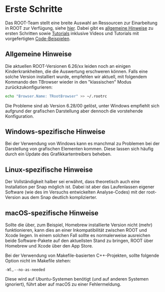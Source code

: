 # Erste Schritte

Das ROOT-Team stellt eine breite Auswahl an Ressourcen zur Einarbeitung in ROOT zur Verfügung, siehe [hier](https://root.cern/learn/).
Dabei gibt es [allgemeine Hinweise](https://root.cern/primer/) zu ersten Schritten sowie [Tutorials](https://indico.cern.ch/event/395198/) inklusive Videos und Tutorials mit vorgefertigten [Code-Beispielen](https://root.cern/tutorials/).

## Allgemeine Hinweise

Die aktuellen ROOT-Versionen 6.26/xx leiden noch an einigen Kinderkrankheiten, die die Auswertung erschweren können. Falls eine solche Version installiert wurde, empfehlen wir aktuell, mit folgendem Kommando den TBrowser wieder in den "klassischen" Modus zurückzukonfigurieren:
```bash
echo "Browser.Name: TRootBrowser" >> ~/.rootrc
```
Die Probleme sind ab Version 6.28/00 gelöst, unter Windows empfiehlt sich aufgrund der grafischen Darstellung aber dennoch die vorstehende Konfiguration.

## Windows-spezifische Hinweise

Bei der Verwendung von Windows kann es manchmal zu Problemen bei der Darstellung von grafischen Elementen kommen.
Diese lassen sich häufig durch ein Update des Grafikkartentreibers beheben.

## Linux-spezifische Hinweise

Der Vollständigkeit halber sei erwähnt, dass theoretisch auch eine Installation per Snap möglich ist. Dabei ist aber das Laufenlassen eigener Software (wie des im Versuchs entwickelten Analyse-Codes) mit der root-Version aus dem Snap deutlich komplizierter.

## macOS-spezifische Hinweise

Sollte die über, zum Beispiel, Homebrew installierte Version nicht (mehr) funktionieren, kann dies an einer Inkompatibilität zwischen ROOT und Xcode liegen.
In einem solchen Fall sollte es normalerweise ausreichen beide Software-Pakete auf den aktuellsten Stand zu bringen, ROOT über Homebrew und Xcode über den App Store.

Bei der Verwendung von Makefile-basierten C++-Projekten, sollte folgende Option nicht im Makefile stehen:
```
-Wl,--no-as-needed
```
Diese wird auf Ubuntu-Systemen benötigt (und auf anderen Systemen ignoriert), führt aber auf macOS zu einer Fehlermeldung.

